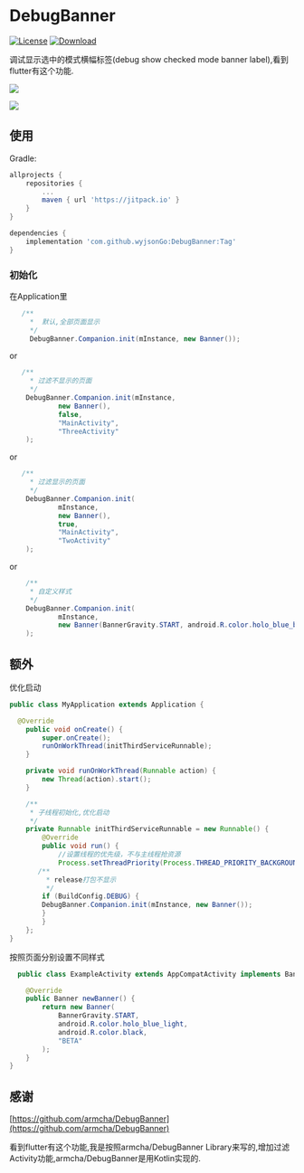 # DebugBanner
[![License](https://img.shields.io/badge/license-Apache%202-green.svg)](https://www.apache.org/licenses/LICENSE-2.0)
[![Download](https://jitpack.io/v/wyjsonGo/DebugBanner.svg)](https://jitpack.io/#wyjsonGo/DebugBanner)

调试显示选中的模式横幅标签(debug show checked mode banner label),看到flutter有这个功能.

![](screenshots/1.png)

![](screenshots/4.png)

## 使用
Gradle:

```groovy
allprojects {
    repositories {
        ...
        maven { url 'https://jitpack.io' }
    }
}
```

```groovy
dependencies {
    implementation 'com.github.wyjsonGo:DebugBanner:Tag'
}
```

### 初始化
在Application里

```java
   /**
     *  默认,全部页面显示
     */
     DebugBanner.Companion.init(mInstance, new Banner());
```
or

```java
   /**
     * 过滤不显示的页面
     */
    DebugBanner.Companion.init(mInstance,
            new Banner(),
            false,
            "MainActivity",
            "ThreeActivity"
    );
```
or

```java
   /**
     * 过滤显示的页面
     */
    DebugBanner.Companion.init(
            mInstance,
            new Banner(),
            true,
            "MainActivity",
            "TwoActivity"
    );  
```

or

```java
    /**
     * 自定义样式
     */
    DebugBanner.Companion.init(
            mInstance,
            new Banner(BannerGravity.START, android.R.color.holo_blue_bright, android.R.color.holo_red_light, "BETA")
    );
```


## 额外
优化启动

```java
public class MyApplication extends Application {

  @Override
    public void onCreate() {
        super.onCreate();
        runOnWorkThread(initThirdServiceRunnable);
    }

    private void runOnWorkThread(Runnable action) {
        new Thread(action).start();
    }

    /**
     * 子线程初始化,优化启动
     */
    private Runnable initThirdServiceRunnable = new Runnable() {
        @Override
        public void run() {
            //设置线程的优先级，不与主线程抢资源
            Process.setThreadPriority(Process.THREAD_PRIORITY_BACKGROUND);
	   /**
	     * release打包不显示
	     */
	    if (BuildConfig.DEBUG) {
		DebugBanner.Companion.init(mInstance, new Banner());
	    }
        }
    };
}
```
按照页面分别设置不同样式

```java
  public class ExampleActivity extends AppCompatActivity implements BannerView {

    @Override
    public Banner newBanner() {
        return new Banner(
	        BannerGravity.START, 
	        android.R.color.holo_blue_light, 
	        android.R.color.black, 
	        "BETA"
        );
    }
}

```

## 感谢
[https://github.com/armcha/DebugBanner](https://github.com/armcha/DebugBanner) 

看到flutter有这个功能,我是按照armcha/DebugBanner Library来写的,增加过滤Activity功能,armcha/DebugBanner是用Kotlin实现的.

        
        
        
        
        
        
        



